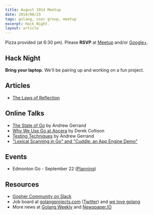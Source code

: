 ```yaml
---
title: August 2014 Meetup
date: 2014/08/25
tags: golang, user group, meetup
excerpt: Hack Night.
layout: article
---
```


Pizza provided (at 6:30 pm). Please **RSVP** at [Meetup](http://www.meetup.com/startupedmonton/events/qfwsfhyslbhc/) and/or [Google+](https://plus.google.com/events/c7di1e56ds3pi66n4rp1ejjlhpo?authkey=CKzv8PmlpNb4pAE).

## Hack Night

**Bring your laptop.** We'll be pairing up and working on a fun project.

## Articles

* [The Laws of Reflection](http://blog.golang.org/laws-of-reflection)

## Online Talks

* [The State of Go](http://www.hakkalabs.co/articles/state-go) by Andrew Gerrand
* [Why We Use Go at Apcera](http://www.hakkalabs.co/articles/why-we-use-go) by Derek Collison
* [Testing Techniques](https://www.youtube.com/watch?v=ndmB0bj7eyw) by Andrew Gerrand
* ["Lexical Scanning in Go" and "Cuddle: an App Engine Demo"](http://blog.golang.org/two-go-talks-lexical-scanning-in-go-and)

## Events

* Edmonton Go - September 22 ([Planning](https://github.com/edmontongo/presentations/issues/12))

## Resources

* [Gopher Community on Slack](http://blog.gopheracademy.com/gophers-slack-community)
* Job board at [golangprojects.com](http://www.golangprojects.com/) ([Twitter](https://twitter.com/golangprojects)) and [we love golang](http://www.welovegolang.com/)
* More news at [Golang Weekly](http://www.golangweekly.com/) and [Newspaper.IO](http://www.newspaper.io/golang)
